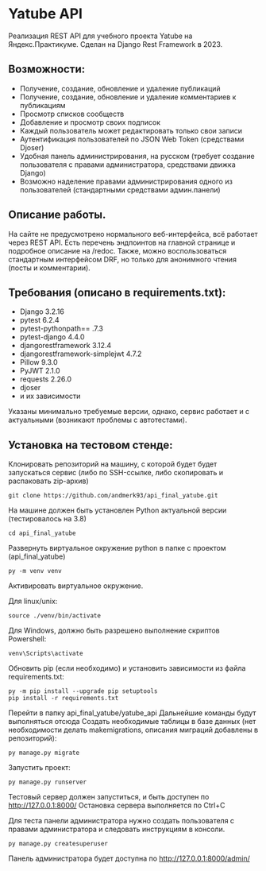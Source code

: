 # Yatube API

Реализация REST API для учебного проекта Yatube на Яндекс.Практикуме. Сделан  на Django Rest Framework в 2023.

## Возможности:
- Получение, создание, обновление и удаление публикаций
- Получение, создание, обновление и удаление комментариев к публикациям
- Просмотр списков сообществ
- Добавление и просмотр своих подписок
- Каждый пользователь может редактировать только свои записи
- Аутентификация пользователей по JSON Web Token (средствами Djoser)
- Удобная панель администрирования, на русском (требует создание пользователя с правами администратора, средствами движка Django)
- Возможно наделение правами администрирования одного из пользователей (стандартными средствами админ.панели)

## Описание работы.
На сайте не предусмотрено нормального веб-интерфейса, всё работает через REST API. Есть перечень эндпоинтов на главной странице и подробное описание на /redoc. Также, можно воспользоваться стандартным интерфейсом DRF, но только для анонимного чтения (посты и комментарии). 

## Требования (описано в requirements.txt):
- Django 3.2.16
- pytest 6.2.4
- pytest-pythonpath== .7.3
- pytest-django 4.4.0
- djangorestframework 3.12.4
- djangorestframework-simplejwt 4.7.2
- Pillow 9.3.0
- PyJWT 2.1.0
- requests 2.26.0
- djoser
- и их зависимости

Указаны минимально требуемые версии, однако, сервис работает и с актуальными (возникают проблемы с автотестами). 

## Установка на тестовом стенде:
Клонировать репозиторий на машину, с которой будет будет запускаться сервис (либо по SSH-ссылке, либо скопировать и распаковать zip-архив)

```
git clone https://github.com/andmerk93/api_final_yatube.git
```

На машине должен быть установлен Python актуальной версии (тестировалось на 3.8)

```
cd api_final_yatube
```

Развернуть виртуальное окружение python в папке с проектом (api_final_yatube)

```
py -m venv venv
```

Активировать виртуальное окружение.

Для linux/unix:

 ```
source ./venv/bin/activate 
``` 

Для Windows, должно быть разрешено выполнение скриптов Powershell:

```
venv\Scripts\activate
``` 

Обновить pip (если необходимо) и установить зависимости из файла requirements.txt:

```
py -m pip install --upgrade pip setuptools
pip install -r requirements.txt
```

Перейти в папку api_final_yatube/yatube_api  Дальнейшие команды будут выполняться отсюда
Создать необходимые таблицы в базе данных (нет необходимости делать makemigrations, описания миграций добавлены в репозиторий):

```
py manage.py migrate
```

Запустить проект:

```
py manage.py runserver
```

Тестовый сервер должен запуститься, и быть доступен по http://127.0.0.1:8000/
Остановка сервера выполняется по Ctrl+C

Для теста панели администратора нужно создать пользователя с правами администратора и следовать инструкциям в консоли.

```
py manage.py createsuperuser
```

Панель администратора будет доступна по http://127.0.0.1:8000/admin/